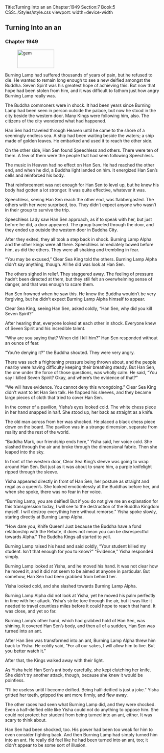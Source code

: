 Title:Turning Into an an 
Chapter:1949 
Section:7 
Book:5 
CSS:../Styles/style.css 
viewport: width=device-width
  
## Turning Into an an
### Chapter 1949 
<figure>
	<img src="../Images/gem.gif" alt="gem" id="gem" width="120" height="60" />
</figure>
  

  
  Burning Lamp had suffered thousands of years of pain, but he refused to die. He wanted to remain long enough to see a new deified amongst the Buddha. Seven Spirit was his greatest hope of achieving this. But now that hope had been stolen from him, and it was difficult to fathom just how angry Burning Lamp really was.

The Buddha commoners were in shock. It had been years since Burning Lamp had been seen in person outside the palace, but now he stood in the city beside the western door. Many Kings were following him, also. The citizens of the city wondered what had happened.

Han Sen had traveled through Heaven until he came to the shore of a seemingly endless sea. A ship had been waiting beside the waters; a ship made of golden leaves. He embarked and used it to reach the other side.

On the other side, Han Sen found Speechless and others. There were ten of them. A few of them were the people that had seen following Speechless.

The music in Heaven had no effect on Han Sen. He had reached the other end, and when he did, a Buddha light landed on him. It energized Han Sen’s cells and reinforced his body.

That reinforcement was not enough for Han Sen to level up, but he knew his body had gotten a lot stronger. It was quite effective, whatever it was.

Speechless, seeing Han Sen reach the other end, was flabbergasted. The others with her were surprised, too. They didn’t expect anyone who wasn’t in their group to survive the trip.

Speechless Lady saw Han Sen approach, as if to speak with her, but just before he did, a door appeared. The group traveled through the door, and they ended up outside the western door in Buddha City.

After they exited, they all took a step back in shock. Burning Lamp Alpha and the other kings were all there. Speechless immediately bowed before him, as did the others. They were all shaking and trembling in fear.

“You may be excused,” Clear Sea King told the others. Burning Lamp Alpha didn’t say anything, though. All he did was look at Han Sen.

The others sighed in relief. They staggered away. The feeling of pressure hadn’t been directed at them, but they still felt an overwhelming sense of danger, and that was enough to scare them.

Han Sen frowned when he saw this. He knew the Buddha wouldn’t be very forgiving, but he didn’t expect Burning Lamp Alpha himself to appear.

Clear Sea King, seeing Han Sen, asked coldly, “Han Sen, why did you kill Seven Spirit?”

After hearing that, everyone looked at each other in shock. Everyone knew of Seven Spirit and his incredible talent.

“Why are you saying that? When did I kill him?” Han Sen responded without an ounce of fear.

“You’re denying it?” the Buddha shouted. They were very angry.

There was such a frightening pressure being thrown about, and the people nearby were having difficulty keeping their breathing steady. But Han Sen, the one under the force of those questions, was wholly calm. He said, “You say I killed Seven Spirit? Okay, and where’s the evidence of that?”

“We will have evidence. You cannot deny this wrongdoing.” Clear Sea King didn’t want to let Han Sen talk. He flapped his sleeves, and they became large pieces of cloth that tried to cover Han Sen.

In the comer of a pavilion, Yisha’s eyes looked cold. The white chess piece in her hand snapped in half. She stood up, her back as straight as a knife.

The old man across from her was shocked. He placed a black chess piece down on the board. The pavilion was in a strange dimension, separate from reality and the rest of the world.

“Buddha Mark, our friendship ends here,” Yisha said, her voice cold. She slashed through the air and broke through the dimensional fabric. Then she leaped into the sky.

In front of the western door, Clear Sea King’s sleeve was going to wrap around Han Sen. But just as it was about to snare him, a purple knifelight ripped through the sleeve.

Yisha appeared directly in front of Han Sen, her posture as straight and regal as a queen’s. She looked emotionlessly at the Buddhas before her, and when she spoke, there was no fear in her voice.

“Burning Lamp, you are deified! But if you do not give me an explanation for this transgression today, I will see to the destruction of the Buddha Kingdom myself. I will destroy everything here without remorse.” Yisha spoke slowly, staring directly at Burning Lamp Alpha.

“How dare you, Knife Queen! Just because the Buddha have a fond relationship with the Rebate, it does not mean you can be disrespectful towards Alpha.” The Buddha Kings all started to yell.

Burning Lamp raised his head and said coldly, “Your student killed my student. Isn’t that enough for you to know?” “Evidence,” Yisha responded simply.

Burning Lamp looked at Yisha, and he moved his hand. It was not clear how he moved it, and it did not seem to be aimed at anyone in particular. But somehow, Han Sen had been grabbed from behind her.

Yisha looked cold, and she slashed towards Burning Lamp Alpha.

Burning Lamp Alpha did not look at Yisha, yet he moved his palm perfectly in time with her attack. Yisha’s strike tore through the air, but it was like it needed to travel countless miles before it could hope to reach that hand. It was close, and yet so far.

Burning Lamp’s other hand, which had grabbed hold of Han Sen, was shining. It covered Han Sen’s body, and then all of a sudden, Han Sen was turned into an ant.

After Han Sen was transformed into an ant, Burning Lamp Alpha threw him back to Yisha. He coldly said, “For all our sakes, I will allow him to live. But you better watch it.”

After that, the Kings walked away with their light.

As Yisha held Han Sen’s ant body carefully, she kept clutching her knife. She didn’t try another attack, though, because she knew it would be pointless.

“I’ll be useless until I become deified. Being half-deified is just a joke.” Yisha gritted her teeth, gripped the ant more firmly, and flew away.

The other races had seen what Burning Lamp did, and they were shocked. Even a half-deified elite like Yisha could not do anything to oppose him. She could not protect her student from being turned into an ant, either. It was scary to think about.

Han Sen had been shocked, too. His power had been too weak for him to even consider fighting back. And then Burning Lamp had simply turned him into an ant. He really did feel like he had been turned into an ant, too; it didn’t appear to be some sort of illusion.
